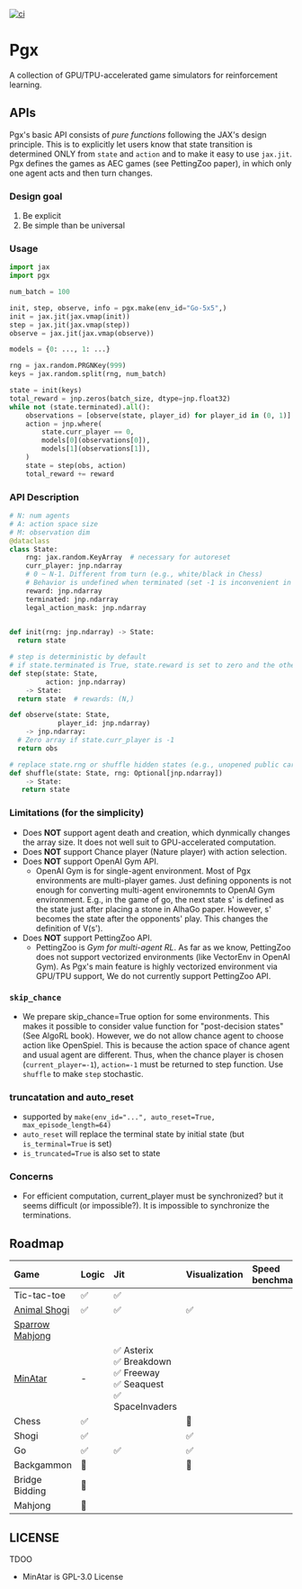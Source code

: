 [![ci](https://github.com/sotetsuk/pgx/actions/workflows/ci.yml/badge.svg)](https://github.com/sotetsuk/pgx/actions/workflows/ci.yml)

# Pgx

A collection of GPU/TPU-accelerated game simulators for reinforcement learning.

## APIs
Pgx's basic API consists of *pure functions* following the JAX's design principle.
This is to explicitly let users know that state transition is determined ONLY from `state` and `action` and to make it easy to use `jax.jit`.
Pgx defines the games as AEC games (see PettingZoo paper), in which only one agent acts and then turn changes.


### Design goal
1. Be explicit
2. Be simple than be universal


### Usage

```py
import jax
import pgx

num_batch = 100

init, step, observe, info = pgx.make(env_id="Go-5x5",)
init = jax.jit(jax.vmap(init))
step = jax.jit(jax.vmap(step))
observe = jax.jit(jax.vmap(observe))

models = {0: ..., 1: ...}

rng = jax.random.PRGNKey(999)
keys = jax.random.split(rng, num_batch)

state = init(keys)
total_reward = jnp.zeros(batch_size, dtype=jnp.float32)
while not (state.terminated).all():
    observations = [observe(state, player_id) for player_id in (0, 1)]
    action = jnp.where(
        state.curr_player == 0,
        models[0](observations[0]),
        models[1](observations[1]),
    )
    state = step(obs, action)
    total_reward += reward
```

### API Description

```py
# N: num agents
# A: action space size
# M: observation dim
@dataclass
class State:
    rng: jax.random.KeyArray  # necessary for autoreset
    curr_player: jnp.ndarray
    # 0 ~ N-1. Different from turn (e.g., white/black in Chess) 
    # Behavior is undefined when terminated (set -1 is inconvenient in batch situation)
    reward: jnp.ndarray
    terminated: jnp.ndarray
    legal_action_mask: jnp.ndarray
  

def init(rng: jnp.ndarray) -> State:
  return state 

# step is deterministic by default
# if state.terminated is True, state.reward is set to zero and the other fields are unchanged
def step(state: State, 
         action: jnp.ndarray)
    -> State:
  return state  # rewards: (N,) 

def observe(state: State, 
            player_id: jnp.ndarray) 
    -> jnp.ndarray:
  # Zero array if state.curr_player is -1
  return obs 

# replace state.rng or shuffle hidden states (e.g., unopened public cards)
def shuffle(state: State, rng: Optional[jnp.ndarray]) 
    -> State:
   return state
```

### Limitations (for the simplicity)
* Does **NOT** support agent death and creation, which dynmically changes the array size. It does not well suit to GPU-accelerated computation.
* Does **NOT** support Chance player (Nature player) with action selection.
* Does **NOT** support OpenAI Gym API.
    * OpenAI Gym is for single-agent environment. Most of Pgx environments are multi-player games. Just defining opponents is not enough for converting multi-agent environemnts to OpenAI Gym environment. E.g., in the game of go, the next state s' is defined as the state just after placing a stone in AlhaGo paper. However, s' becomes the state after the opponents' play. This changes the definition of V(s').
* Does **NOT** support PettingZoo API.
    * PettingZoo is *Gym for multi-agent RL*. As far as we know, PettingZoo does not support vectorized environments (like VectorEnv in OpenAI Gym). As Pgx's main feature is highly vectorized environment via GPU/TPU support, We do not currently support PettingZoo API. 



### `skip_chance`
* We prepare skip_chance=True option for some environments. This makes it possible to consider value function for "post-decision states" (See AlgoRL book). However, we do not allow chance agent to choose action like OpenSpiel. This is because the action space of chance agent and usual agent are different. Thus, when the chance player is chosen (`current_player=-1`), `action=-1` must be returned to step function. Use `shuffle` to make `step` stochastic.

### truncatation and auto_reset
* supported by `make(env_id="...", auto_reset=True, max_episode_length=64)`
* `auto_reset` will replace the terminal state by initial state (but `is_terminal=True` is set)
* `is_truncated=True` is also set to state

### Concerns
* For efficient computation, current_player must be synchronized? but it seems difficult (or impossible?). It is impossible to synchronize the terminations.

## Roadmap

|Game|Logic| Jit                                                                                                                      |Visualization|Speed benchmark|Baseline|
|:---|:---|:-------------------------------------------------------------------------------------------------------------------------|:---|:---|:---|
| Tic-tac-toe | :white_check_mark: | :white_check_mark: ||||
| [Animal Shogi](https://en.wikipedia.org/wiki/D%C5%8Dbutsu_sh%C5%8Dgi) | :white_check_mark: | :white_check_mark:                                                                                                       | :white_check_mark: |||
| [Sparrow Mahjong](https://sugorokuya.jp/p/suzume-jong) |  |                                                                                                        ||||
| [MinAtar](https://github.com/kenjyoung/MinAtar)|-| :white_check_mark: Asterix<br> :white_check_mark: Breakdown<br> :white_check_mark: Freeway<br> :white_check_mark: Seaquest<br> :white_check_mark: SpaceInvaders ||||
|Chess| :white_check_mark: ||:construction:|||
|Shogi| :white_check_mark: || :white_check_mark: |||
|Go| :white_check_mark: | :white_check_mark:                                                                                                       |:white_check_mark: |||
|Backgammon| :construction: ||:construction:|||
|Bridge Bidding| :construction: |||||
|Mahjong| :construction: |||||


## LICENSE

TDOO

* MinAtar is GPL-3.0 License
